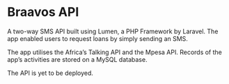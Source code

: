 # Braavos API

A two-way SMS API built using Lumen, a PHP Framework by Laravel. The app enabled users to request loans by simply sending an SMS.

The app utilises the Africa’s Talking API and the Mpesa API. Records of the app’s activities are stored on a MySQL database.

The API is yet to be deployed.
